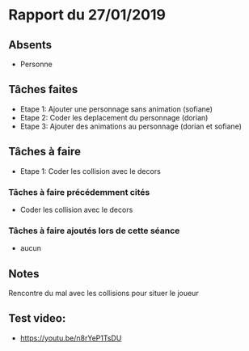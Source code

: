 # Rapport du 27/01/2019
## Absents
- Personne
## Tâches faites
- Etape 1: Ajouter une personnage sans animation (sofiane)
- Etape 2: Coder les deplacement du personnage (dorian)
- Etape 3: Ajouter des animations au personnage (dorian et sofiane)

## Tâches à faire
- Etape 1: Coder les collision avec le decors
### Tâches à faire précédemment cités
-  Coder les collision avec le decors
### Tâches à faire ajoutés lors de cette séance
- aucun
## Notes
Rencontre du mal avec les collisions pour situer le joueur
## Test video:
- https://youtu.be/n8rYeP1TsDU
